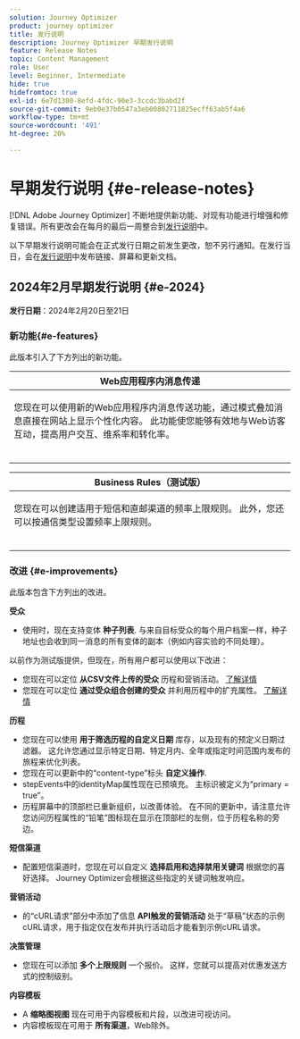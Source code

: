 ```yaml
---
solution: Journey Optimizer
product: journey optimizer
title: 发行说明
description: Journey Optimizer 早期发行说明
feature: Release Notes
topic: Content Management
role: User
level: Beginner, Intermediate
hide: true
hidefromtoc: true
exl-id: 6e7d1300-8efd-4fdc-90e3-3ccdc3babd2f
source-git-commit: 9eb0e37b0547a3eb00802711825ecff63ab5f4a6
workflow-type: tm+mt
source-wordcount: '491'
ht-degree: 20%

---
```


# 早期发行说明 {#e-release-notes}

[!DNL Adobe Journey Optimizer] 不断地提供新功能、对现有功能进行增强和修复错误。所有更改会在每月的最后一周整合到[发行说明](release-notes.md)中。

以下早期发行说明可能会在正式发行日期之前发生更改，恕不另行通知。在发行当日，会在[发行说明](release-notes.md)中发布链接、屏幕和更新文档。

## 2024年2月早期发行说明 {#e-2024}

**发行日期**：2024年2月20日至21日

### 新功能{#e-features}

此版本引入了下方列出的新功能。


<table>
<thead>
<tr>
<th><strong>Web应用程序内消息传递</strong><br/></th>
</tr>
</thead>
<tbody>
<tr>
<td>
<p>您现在可以使用新的Web应用程序内消息传送功能，通过模式叠加消息直接在网站上显示个性化内容。 此功能使您能够有效地与Web访客互动，提高用户交互、维系率和转化率。<br/><br/></p>
<!--img src="assets/do-not-localize/computed-attributes.gif"-->
</tr>
</tbody>
</table>


<table>
<thead>
<tr>
<th><strong>Business Rules（测试版）</strong><br/></th>
</tr>
</thead>
<tbody>
<tr>
<td>
<p>您现在可以创建适用于短信和直邮渠道的频率上限规则。 此外，您还可以按通信类型设置频率上限规则。<br/><br/></p>
<!--img src="assets/do-not-localize/computed-attributes.gif"-->
</tr>
</tbody>
</table>



### 改进 {#e-improvements}

此版本包含下方列出的改进。

**受众**

* 使用时，现在支持变体 **种子列表**. 与来自目标受众的每个用户档案一样，种子地址也会收到同一消息的所有变体的副本（例如内容实验的不同处理）。

以前作为测试版提供，但现在，所有用户都可以使用以下改进：

* 您现在可以定位 **从CSV文件上传的受众** 历程和营销活动。 [了解详情](../audience/about-audiences.md#segments-in-journey-optimizer)
* 您现在可以定位 **通过受众组合创建的受众** 并利用历程中的扩充属性。 [了解详情](../building-journeys/read-audience.md)

**历程**

* 您现在可以使用 **用于筛选历程的自定义日期** 库存，以及现有的预定义日期过滤器。 这允许您通过显示特定日期、特定月内、全年或指定时间范围内发布的旅程来优化列表。
* 您现在可以更新中的“content-type”标头 **自定义操作**.
* stepEvents中的identityMap属性现在已预填充。 主标识被定义为“primary = true”。
* 历程屏幕中的顶部栏已重新组织，以改善体验。 在不同的更新中，请注意允许您访问历程属性的“铅笔”图标现在显示在顶部栏的左侧，位于历程名称的旁边。


**短信渠道**

* 配置短信渠道时，您现在可以自定义 **选择启用和选择禁用关键词** 根据您的喜好选择。 Journey Optimizer会根据这些指定的关键词触发响应。

**营销活动**

* 的“cURL请求”部分中添加了信息 **API触发的营销活动** 处于“草稿”状态的示例cURL请求，用于指定仅在发布并执行活动后才能看到示例cURL请求。

**决策管理**

* 您现在可以添加 **多个上限规则** 一个报价。 这样，您就可以提高对优惠发送方式的控制级别。

**内容模板**

* A **缩略图视图** 现在可用于内容模板和片段，以改进可视访问。
* 内容模板现在可用于 **所有渠道**，Web除外。